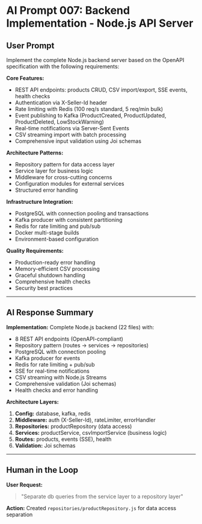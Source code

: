 # AI Prompt 007: Backend Implementation - Node.js API Server

## User Prompt

Implement the complete Node.js backend server based on the OpenAPI specification with the following requirements:

**Core Features:**
- REST API endpoints: products CRUD, CSV import/export, SSE events, health checks
- Authentication via X-Seller-Id header
- Rate limiting with Redis (100 req/s standard, 5 req/min bulk)
- Event publishing to Kafka (ProductCreated, ProductUpdated, ProductDeleted, LowStockWarning)
- Real-time notifications via Server-Sent Events
- CSV streaming import with batch processing
- Comprehensive input validation using Joi schemas

**Architecture Patterns:**
- Repository pattern for data access layer
- Service layer for business logic
- Middleware for cross-cutting concerns
- Configuration modules for external services
- Structured error handling

**Infrastructure Integration:**
- PostgreSQL with connection pooling and transactions
- Kafka producer with consistent partitioning
- Redis for rate limiting and pub/sub
- Docker multi-stage builds
- Environment-based configuration

**Quality Requirements:**
- Production-ready error handling
- Memory-efficient CSV processing
- Graceful shutdown handling
- Comprehensive health checks
- Security best practices

---

## AI Response Summary

**Implementation:** Complete Node.js backend (22 files) with:
- 8 REST API endpoints (OpenAPI-compliant)
- Repository pattern (routes → services → repositories)
- PostgreSQL with connection pooling
- Kafka producer for events
- Redis for rate limiting + pub/sub
- SSE for real-time notifications
- CSV streaming with Node.js Streams
- Comprehensive validation (Joi schemas)
- Health checks and error handling

**Architecture Layers:**
1. **Config:** database, kafka, redis
2. **Middleware:** auth (X-Seller-Id), rateLimiter, errorHandler
3. **Repositories:** productRepository (data access)
4. **Services:** productService, csvImportService (business logic)
5. **Routes:** products, events (SSE), health
6. **Validation:** Joi schemas
---

## Human in the Loop

**User Request:**
> "Separate db queries from the service layer to a repository layer"

**Action:** Created `repositories/productRepository.js` for data access separation
